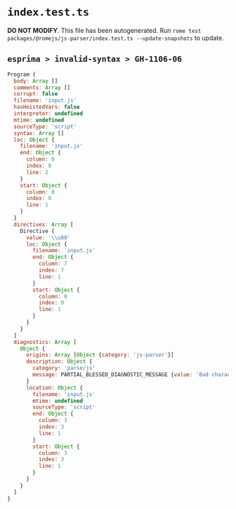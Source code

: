 # `index.test.ts`

**DO NOT MODIFY**. This file has been autogenerated. Run `rome test packages/@romejs/js-parser/index.test.ts --update-snapshots` to update.

## `esprima > invalid-syntax > GH-1106-06`

```javascript
Program {
  body: Array []
  comments: Array []
  corrupt: false
  filename: 'input.js'
  hasHoistedVars: false
  interpreter: undefined
  mtime: undefined
  sourceType: 'script'
  syntax: Array []
  loc: Object {
    filename: 'input.js'
    end: Object {
      column: 0
      index: 8
      line: 2
    }
    start: Object {
      column: 0
      index: 0
      line: 1
    }
  }
  directives: Array [
    Directive {
      value: '\\u00'
      loc: Object {
        filename: 'input.js'
        end: Object {
          column: 7
          index: 7
          line: 1
        }
        start: Object {
          column: 0
          index: 0
          line: 1
        }
      }
    }
  ]
  diagnostics: Array [
    Object {
      origins: Array [Object {category: 'js-parser'}]
      description: Object {
        category: 'parse/js'
        message: PARTIAL_BLESSED_DIAGNOSTIC_MESSAGE {value: 'Bad character escape sequence'}
      }
      location: Object {
        filename: 'input.js'
        mtime: undefined
        sourceType: 'script'
        end: Object {
          column: 3
          index: 3
          line: 1
        }
        start: Object {
          column: 3
          index: 3
          line: 1
        }
      }
    }
  ]
}
```
